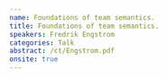 ```yaml
---
name: Foundations of team semantics.
title: Foundations of team semantics.
speakers: Fredrik Engstrom
categories: Talk
abstract: /ct/Engstrom.pdf
onsite: true
---
```

